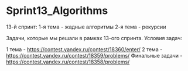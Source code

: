 # Sprint13_Algorithms
13-й спринт:
1-я тема - жадные алгоритмы
2-я тема - рекурсии

Задачи, которые мы решали в рамках 13-ого спринта.
Условия задач:

1 тема - https://contest.yandex.ru/contest/18360/enter/
2 тема - https://contest.yandex.ru/contest/18359/problems/
Финальные задачи - https://contest.yandex.ru/contest/18358/problems/
